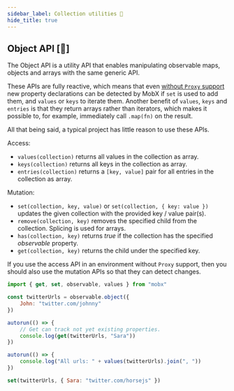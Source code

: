 ```yaml
---
sidebar_label: Collection utilities 🚀
hide_title: true
---
```


<script async type="text/javascript" src="//cdn.carbonads.com/carbon.js?serve=CEBD4KQ7&placement=mobxjsorg" id="_carbonads_js"></script>

## Object API [🚀]

The Object API is a utility API that enables manipulating observable maps, objects and arrays with the same generic API.

These APIs are fully reactive, which means that even [without `Proxy` support](configure.md#limitations-without-proxy-support) new property declarations can be detected by MobX if `set` is used to add them, and `values` or `keys` to iterate them.
Another benefit of `values`, `keys` and `entries` is that they return arrays rather than iterators, which makes it possible to, for example, immediately call `.map(fn)` on the result.

All that being said, a typical project has little reason to use these APIs.

Access:

-   `values(collection)` returns all values in the collection as array.
-   `keys(collection)` returns all keys in the collection as array.
-   `entries(collection)` returns a `[key, value]` pair for all entries in the collection as array.

Mutation:

-   `set(collection, key, value)` or `set(collection, { key: value })` updates the given collection with the provided key / value pair(s).
-   `remove(collection, key)` removes the specified child from the collection. Splicing is used for arrays.
-   `has(collection, key)` returns _true_ if the collection has the specified _observable_ property.
-   `get(collection, key)` returns the child under the specified key.

If you use the access API in an environment without `Proxy` support, then you should also use the mutation APIs so that they can detect changes.

```javascript
import { get, set, observable, values } from "mobx"

const twitterUrls = observable.object({
    John: "twitter.com/johnny"
})

autorun(() => {
    // Get can track not yet existing properties.
    console.log(get(twitterUrls, "Sara"))
})

autorun(() => {
    console.log("All urls: " + values(twitterUrls).join(", "))
})

set(twitterUrls, { Sara: "twitter.com/horsejs" })
```
